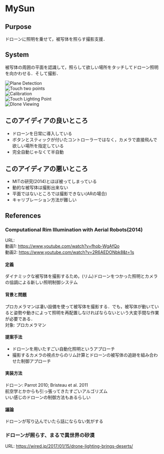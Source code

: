 # MySun  

## Purpose  
ドローンに照明を乗せて，被写体を照らす撮影支援．  

## System  
被写体の周囲の平面を認識して，照らして欲しい場所をタッチしてドローン照明を向かわせる．そして撮影．  

![Plane Detection](https://gyazo.com/9cc6a7d2b9ff7532fbb0bb9cd2e7aa40.png)  
![Touch two points](https://gyazo.com/9633fb7dfac6c9cbd93ecb1c72d334ca.png)  
![Calibration](https://gyazo.com/1fed375c89fa0e1e64ee11ccb92dfa2f.png)  
![Touch Lighting Point](https://gyazo.com/b5c7eabbc555c8f1cdf33f621a5242b7.png)  
![Dlone Viewing](https://gyazo.com/21c5c0899df5cecec4517be12c636f14.png)  

## このアイディアの良いところ  
- ドローンを日常に導入している
- ボタンとスティックが付いたコントローラーではなく，カメラで直接飛んで欲しい場所を指定している
- 完全自動じゃなくて半自動  

## このアイディアの悪いところ  
- MITの研究(2014)とほぼ被ってしまっている
- 動的な被写体は撮影出来ない  
- 平面ではないところでは撮影できない(ARの場合)
- キャリブレーション方法が難しい


## References  
### Computational Rim Illumination with Aerial Robots(2014)  
URL:   
動画1: https://www.youtube.com/watch?v=fhob-WgAfQo  
動画2: https://www.youtube.com/watch?v=2R6AEDONbk8&t=1s  
#### 定義  
ダイナミックな被写体を撮影するため，(リム)ドローンをつかった照明とカメラの協調による新しい照明制御システム  

#### 背景と問題  
プロカメラマンは凄い設備を使って被写体を撮影する．でも，被写体が動いていると姿勢や動きによって照明を再配置しなければならないという大変手間な作業が必要である．  
対象: プロカメラマン  

#### 提案手法   
- ドローンを用いたすごい自動化照明というアプローチ
- 撮影するカメラの視点からのリム計算とドローンの被写体の追跡を組み合わせた制御アプローチ  

#### 実装方法  
ドローン: Parrot 2010; Bristeau et al. 2011   
航空学とかからも引っ張ってきたすごいアルゴリズム  
いい感じのドローンの制御方法もあるらしい  

#### 議論  
ドローンが写り込んでいたら話にならない気がする  

### ドローンが照らす、まるで異世界の砂漠  
URL: https://wired.jp/2017/01/15/drone-lighting-brings-deserts/  
